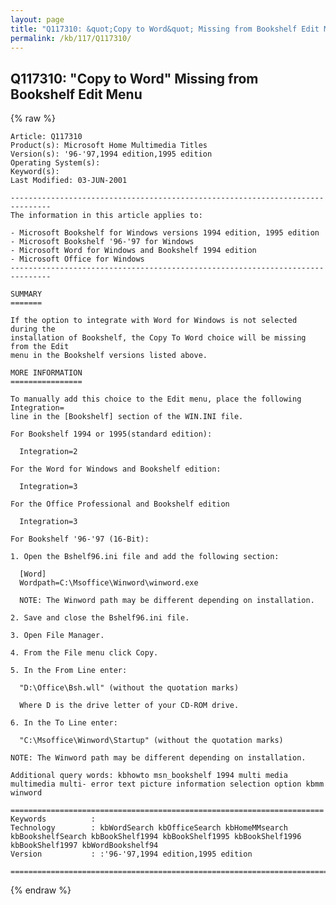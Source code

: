 ```yaml
---
layout: page
title: "Q117310: &quot;Copy to Word&quot; Missing from Bookshelf Edit Menu"
permalink: /kb/117/Q117310/
---
```


## Q117310: &quot;Copy to Word&quot; Missing from Bookshelf Edit Menu

{% raw %}

	Article: Q117310
	Product(s): Microsoft Home Multimedia Titles
	Version(s): '96-'97,1994 edition,1995 edition
	Operating System(s): 
	Keyword(s): 
	Last Modified: 03-JUN-2001
	
	-------------------------------------------------------------------------------
	The information in this article applies to:
	
	- Microsoft Bookshelf for Windows versions 1994 edition, 1995 edition 
	- Microsoft Bookshelf '96-'97 for Windows 
	- Microsoft Word for Windows and Bookshelf 1994 edition 
	- Microsoft Office for Windows 
	-------------------------------------------------------------------------------
	
	SUMMARY
	=======
	
	If the option to integrate with Word for Windows is not selected during the
	installation of Bookshelf, the Copy To Word choice will be missing from the Edit
	menu in the Bookshelf versions listed above.
	
	MORE INFORMATION
	================
	
	To manually add this choice to the Edit menu, place the following Integration=
	line in the [Bookshelf] section of the WIN.INI file.
	
	For Bookshelf 1994 or 1995(standard edition):
	
	  Integration=2
	
	For the Word for Windows and Bookshelf edition:
	
	  Integration=3
	
	For the Office Professional and Bookshelf edition
	
	  Integration=3
	
	For Bookshelf '96-'97 (16-Bit):
	
	1. Open the Bshelf96.ini file and add the following section:
	
	  [Word]
	  Wordpath=C:\Msoffice\Winword\winword.exe
	
	  NOTE: The Winword path may be different depending on installation.
	
	2. Save and close the Bshelf96.ini file.
	
	3. Open File Manager.
	
	4. From the File menu click Copy.
	
	5. In the From Line enter:
	
	  "D:\Office\Bsh.wll" (without the quotation marks)
	
	  Where D is the drive letter of your CD-ROM drive.
	
	6. In the To Line enter:
	
	  "C:\Msoffice\Winword\Startup" (without the quotation marks)
	
	NOTE: The Winword path may be different depending on installation.
	
	Additional query words: kbhowto msn_bookshelf 1994 multi media multimedia multi- error text picture information selection option kbmm winword
	
	======================================================================
	Keywords          :  
	Technology        : kbWordSearch kbOfficeSearch kbHomeMMsearch kbBookshelfSearch kbBookShelf1994 kbBookShelf1995 kbBookShelf1996 kbBookShelf1997 kbWordBookshelf94
	Version           : :'96-'97,1994 edition,1995 edition
	
	=============================================================================
	

{% endraw %}
